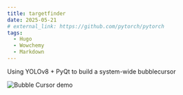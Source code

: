 ```yaml
---
title: targetfinder
date: 2025-05-21
# external_link: https://github.com/pytorch/pytorch
tags:
  - Hugo
  - Wowchemy
  - Markdown
---
```


Using YOLOv8 + PyQt to build a system-wide bubblecursor

![Bubble Cursor demo](bubble_cursor.gif)

<!--more-->
